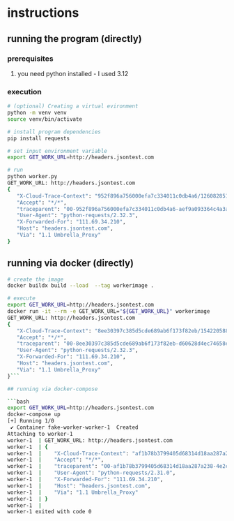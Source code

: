 # instructions

## running the program (directly)

### prerequisites
1. you need python installed - I used 3.12

### execution
```bash
# (optional) Creating a virtual evironment
python -m venv venv
source venv/bin/activate

# install program dependencies
pip install requests

# set input environment variable
export GET_WORK_URL=http://headers.jsontest.com

# run
python worker.py
GET_WORK_URL: http://headers.jsontest.com
{
   "X-Cloud-Trace-Context": "952f896a756000efa7c334011c0db4a6/12608285185932020282",
   "Accept": "*/*",
   "traceparent": "00-952f896a756000efa7c334011c0db4a6-aef9a093364c4a3a-00",
   "User-Agent": "python-requests/2.32.3",
   "X-Forwarded-For": "111.69.34.210",
   "Host": "headers.jsontest.com",
   "Via": "1.1 Umbrella_Proxy"
}
```

## running via docker (directly)

```bash
# create the image
docker buildx build --load  --tag workerimage .

# execute
export GET_WORK_URL=http://headers.jsontest.com
docker run -it --rm -e GET_WORK_URL="${GET_WORK_URL}" workerimage
GET_WORK_URL: http://headers.jsontest.com
{
   "X-Cloud-Trace-Context": "8ee30397c385d5cde689ab6f173f82eb/15422058868942071182",
   "Accept": "*/*",
   "traceparent": "00-8ee30397c385d5cde689ab6f173f82eb-d60628d4ec74658e-00",
   "User-Agent": "python-requests/2.32.3",
   "X-Forwarded-For": "111.69.34.210",
   "Host": "headers.jsontest.com",
   "Via": "1.1 Umbrella_Proxy"
}```

## running via docker-compose

```bash
export GET_WORK_URL=http://headers.jsontest.com
docker-compose up
[+] Running 1/0
 ✔ Container fake-worker-worker-1  Created                                                                                                                   0.0s
Attaching to worker-1
worker-1  | GET_WORK_URL: http://headers.jsontest.com
worker-1  | {
worker-1  |    "X-Cloud-Trace-Context": "af1b78b3799405d68314d18aa287a238/5633013972794099908",
worker-1  |    "Accept": "*/*",
worker-1  |    "traceparent": "00-af1b78b3799405d68314d18aa287a238-4e2c7c5cff3448c4-00",
worker-1  |    "User-Agent": "python-requests/2.31.0",
worker-1  |    "X-Forwarded-For": "111.69.34.210",
worker-1  |    "Host": "headers.jsontest.com",
worker-1  |    "Via": "1.1 Umbrella_Proxy"
worker-1  | }
worker-1  |
worker-1 exited with code 0
```

